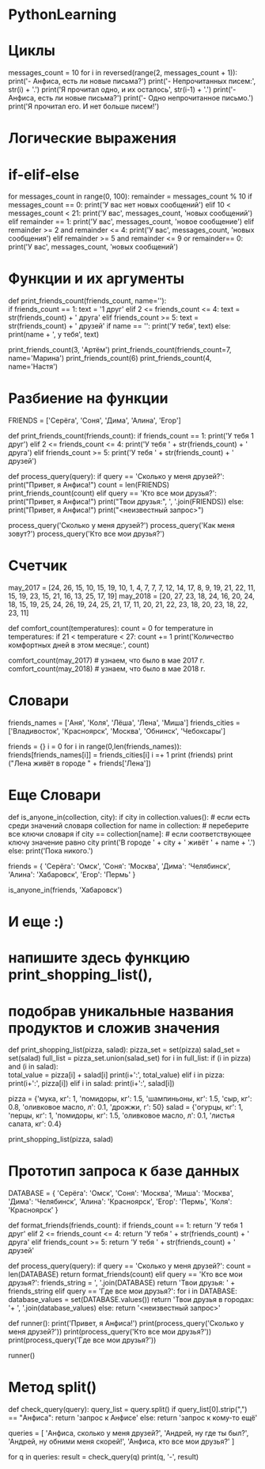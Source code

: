 # PythonLearning

# Циклы

messages_count = 10
for i in reversed(range(2, messages_count + 1)):
    print('- Анфиса, есть ли новые письма?')
    print('- Непрочитанных писем:', str(i) + '.')
    print('Я прочитал одно, и их осталось', str(i-1) + '.')
print('- Анфиса, есть ли новые письма?')
print('- Одно непрочитанное письмо.')
print('Я прочитал его. И нет больше писем!')

# Логические выражения
# if-elif-else
for messages_count in range(0, 100):
    remainder = messages_count % 10
    if messages_count == 0:
        print('У вас нет новых сообщений')
    elif 10 < messages_count < 21:
        print('У вас', messages_count, 'новых сообщений')
    elif remainder == 1:
        print('У вас', messages_count, 'новое сообщение')
    elif remainder >= 2 and remainder <= 4:
        print('У вас', messages_count, 'новых сообщения')
    elif remainder >= 5 and remainder <= 9 or remainder== 0:
        print('У вас', messages_count, 'новых сообщений')
 
# Функции и их аргументы 
 
def print_friends_count(friends_count, name=''):  
    if friends_count == 1:
        text = '1 друг'
    elif 2 <= friends_count <= 4:
        text = str(friends_count) + ' друга'
    elif friends_count >= 5:
        text = str(friends_count) + ' друзей'
    if name == '':
        print('У тебя', text)
    else:
        print(name + ', у тебя', text)

print_friends_count(3, 'Артём')
print_friends_count(friends_count=7, name='Марина')
print_friends_count(6)
print_friends_count(4, name='Настя')

# Разбиение на функции
FRIENDS = ['Серёга', 'Соня', 'Дима', 'Алина', 'Егор']

def print_friends_count(friends_count):
    if friends_count == 1:
        print('У тебя 1 друг')
    elif 2 <= friends_count <= 4:
        print('У тебя ' + str(friends_count) + ' друга')
    elif friends_count >= 5:
        print('У тебя ' + str(friends_count) + ' друзей')

def process_query(query):
    if query == 'Сколько у меня друзей?':
        print("Привет, я Анфиса!")
        count = len(FRIENDS)
        print_friends_count(count)
    elif query == 'Кто все мои друзья?':
        print("Привет, я Анфиса!")
        print("Твои друзья:", ', '.join(FRIENDS))
    else:
        print("Привет, я Анфиса!")
        print("<неизвестный запрос>")
        
process_query('Сколько у меня друзей?')
process_query('Как меня зовут?')
process_query('Кто все мои друзья?')

# Счетчик
may_2017 = [24, 26, 15, 10, 15, 19, 10, 1, 4, 7, 7, 7, 12, 14, 17, 8, 9, 19, 21, 22, 11, 15, 19, 23, 15, 21, 16, 13, 25, 17, 19]
may_2018 = [20, 27, 23, 18, 24, 16, 20, 24, 18, 15, 19, 25, 24, 26, 19, 24, 25, 21, 17, 11, 20, 21, 22, 23, 18, 20, 23, 18, 22, 23, 11]

def comfort_count(temperatures):
    count = 0
    for temperature in temperatures:
        if 21 < temperature < 27:
            count += 1
    print('Количество комфортных дней в этом месяце:', count)

comfort_count(may_2017)  # узнаем, что было в мае 2017 г.
comfort_count(may_2018)  # узнаем, что было в мае 2018 г.

# Словари
friends_names = ['Аня', 'Коля', 'Лёша', 'Лена', 'Миша']
friends_cities = ['Владивосток', 'Красноярск', 'Москва', 'Обнинск', 'Чебоксары']

friends = {}
i = 0
for i in range(0,len(friends_names)):
    friends[friends_names[i]] =  friends_cities[i]
    i =+ 1
print (friends)
print ("Лена живёт в городе " + friends['Лена'])


# Еще Словари
def is_anyone_in(collection, city):
    if city in collection.values():  # если есть среди значений словаря collection 
        for name in collection:  # переберите все ключи словаря
            if city == collection[name]:  # если соответствующее ключу значение равно city
                print('В городе ' + city + ' живёт ' + name + '.')
    else:
        print('Пока никого.')

friends = {
    'Серёга': 'Омск', 
    'Соня': 'Москва', 
    'Дима': 'Челябинск', 
    'Алина': 'Хабаровск', 
    'Егор': 'Пермь'
}

is_anyone_in(friends, 'Хабаровск')

# И еще :)
# напишите здесь функцию print_shopping_list(),
# подобрав уникальные названия продуктов и сложив значения
def print_shopping_list(pizza, salad):
    pizza_set = set(pizza)
    salad_set = set(salad)
    full_list = pizza_set.union(salad_set)
    for i in full_list:
        if (i in pizza) and (i in salad):  
            total_value = pizza[i] + salad[i]
            print(i+':', total_value)
        elif i in pizza:
            print(i+':', pizza[i])
        elif i in salad:
            print(i+':', salad[i])
    
pizza = {'мука, кг': 1,
         'помидоры, кг': 1.5,
         'шампиньоны, кг': 1.5,
         'сыр, кг': 0.8,
         'оливковое масло, л': 0.1,
         'дрожжи, г': 50}
salad = {'огурцы, кг': 1,
         'перцы, кг': 1,
         'помидоры, кг': 1.5,
         'оливковое масло, л': 0.1,
         'листья салата, кг': 0.4}

print_shopping_list(pizza, salad)

# Прототип запроса к базе данных
DATABASE = {
    'Серёга': 'Омск',
    'Соня': 'Москва',
    'Миша': 'Москва',
    'Дима': 'Челябинск',
    'Алина': 'Красноярск',
    'Егор': 'Пермь',
    'Коля': 'Красноярск'
}


def format_friends(friends_count):
    if friends_count == 1:
        return 'У тебя 1 друг'
    elif 2 <= friends_count <= 4:
        return 'У тебя ' + str(friends_count) + ' друга'
    elif friends_count >= 5:
        return 'У тебя ' + str(friends_count) + ' друзей'


def process_query(query):
    if query == 'Сколько у меня друзей?':
        count = len(DATABASE)
        return format_friends(count)
    elif query == 'Кто все мои друзья?':
        friends_string = ', '.join(DATABASE)
        return 'Твои друзья: ' + friends_string
    elif query == 'Где все мои друзья?':
        for i in DATABASE:
            database_values = set(DATABASE.values()) 
        return 'Твои друзья в городах: '+ ', '.join(database_values)
    else:
        return '<неизвестный запрос>'


def runner():
    print('Привет, я Анфиса!')
    print(process_query('Сколько у меня друзей?'))
    print(process_query('Кто все мои друзья?'))
    print(process_query('Где все мои друзья?'))


runner()

#  Метод split()
def check_query(query):
    query_list = query.split()
    if query_list[0].strip(",") == "Анфиса":
        return 'запрос к Анфисе'
    else:
        return 'запрос к кому-то ещё'

queries = [
    'Анфиса, сколько у меня друзей?',
    'Андрей, ну где ты был?',
    'Андрей, ну обними меня скорей!',
    'Анфиса, кто все мои друзья?'
]

for q in queries:
    result = check_query(q)
    print(q, '-', result)
